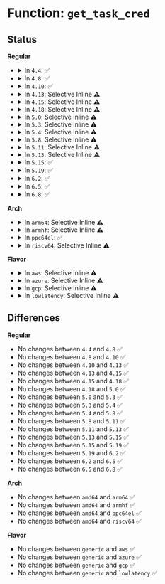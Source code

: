 # Function: <code>get_task_cred</code>

## Status
<b>Regular</b>
<ul>
<li>
<details>
<summary>In <code>4.4</code>: ✅</summary>

```c
const struct cred *get_task_cred(struct task_struct *task);
```

**Collision:** Unique Global

**Inline:** No

**Transformation:** False

**Instances:**

```
In kernel/cred.c (ffffffff810a2560)
Location: kernel/cred.c:187
Inline: False
Direct callers:
  - kernel/cred.c:prepare_kernel_cred
  - kernel/cgroup.c:__cgroup_procs_write
  - fs/proc/array.c:proc_pid_status
  - security/apparmor/lsm.c:apparmor_getprocattr
```
**Symbols:**

```
ffffffff810a2560-ffffffff810a25a9: get_task_cred (STB_GLOBAL)
```
</details>
</li>
<li>
<details>
<summary>In <code>4.8</code>: ✅</summary>

```c
const struct cred *get_task_cred(struct task_struct *task);
```

**Collision:** Unique Global

**Inline:** No

**Transformation:** False

**Instances:**

```
In kernel/cred.c (ffffffff810a5ca0)
Location: kernel/cred.c:187
Inline: False
Direct callers:
  - kernel/cred.c:prepare_kernel_cred
  - fs/proc/array.c:proc_pid_status
  - security/apparmor/lsm.c:apparmor_getprocattr
```
**Symbols:**

```
ffffffff810a5ca0-ffffffff810a5ce9: get_task_cred (STB_GLOBAL)
```
</details>
</li>
<li>
<details>
<summary>In <code>4.10</code>: ✅</summary>

```c
const struct cred *get_task_cred(struct task_struct *task);
```

**Collision:** Unique Global

**Inline:** No

**Transformation:** False

**Instances:**

```
In kernel/cred.c (ffffffff810ab900)
Location: kernel/cred.c:187
Inline: False
Direct callers:
  - arch/x86/kernel/cpu/intel_rdt_rdtgroup.c:rdtgroup_tasks_write
  - kernel/cred.c:prepare_kernel_cred
  - fs/proc/array.c:proc_pid_status
  - security/apparmor/lsm.c:apparmor_getprocattr
```
**Symbols:**

```
ffffffff810ab900-ffffffff810ab949: get_task_cred (STB_GLOBAL)
```
</details>
</li>
<li>
<details>
<summary>In <code>4.13</code>: Selective Inline ⚠️</summary>

```c
const struct cred *get_task_cred(struct task_struct *task);
```

**Collision:** Unique Global

**Inline:** Selective

**Transformation:** False

**Instances:**

```
In kernel/cred.c (ffffffff810a8500)
Location: kernel/cred.c:188
Inline: True
Direct callers:
  - arch/x86/kernel/cpu/intel_rdt_rdtgroup.c:rdtgroup_tasks_write
  - kernel/cred.c:prepare_kernel_cred
  - kernel/cgroup/cgroup.c:__cgroup_procs_write
  - fs/proc/array.c:proc_pid_status
  - security/tomoyo/common.c:tomoyo_write_control
  - security/tomoyo/common.c:tomoyo_read_pid
  - security/apparmor/lsm.c:apparmor_getprocattr
```
**Symbols:**

```
ffffffff810a8500-ffffffff810a852b: get_task_cred (STB_GLOBAL)
```
</details>
</li>
<li>
<details>
<summary>In <code>4.15</code>: Selective Inline ⚠️</summary>

```c
const struct cred *get_task_cred(struct task_struct *task);
```

**Collision:** Unique Global

**Inline:** Selective

**Transformation:** False

**Instances:**

```
In kernel/cred.c (ffffffff810aeca0)
Location: kernel/cred.c:188
Inline: True
Direct callers:
  - arch/x86/kernel/cpu/intel_rdt_rdtgroup.c:rdtgroup_tasks_write
  - kernel/cred.c:prepare_kernel_cred
  - fs/proc/array.c:proc_pid_status
  - security/tomoyo/common.c:tomoyo_write_control
  - security/tomoyo/common.c:tomoyo_read_pid
  - security/apparmor/lsm.c:apparmor_getprocattr
```
**Symbols:**

```
ffffffff810aeca0-ffffffff810aeccb: get_task_cred (STB_GLOBAL)
```
</details>
</li>
<li>
<details>
<summary>In <code>4.18</code>: Selective Inline ⚠️</summary>

```c
const struct cred *get_task_cred(struct task_struct *task);
```

**Collision:** Unique Global

**Inline:** Selective

**Transformation:** False

**Instances:**

```
In kernel/cred.c (ffffffff810b5a10)
Location: kernel/cred.c:188
Inline: True
Direct callers:
  - arch/x86/kernel/cpu/intel_rdt_rdtgroup.c:rdtgroup_tasks_write
  - kernel/cred.c:prepare_kernel_cred
  - fs/proc/array.c:proc_pid_status
  - security/apparmor/lsm.c:apparmor_getprocattr
```
**Symbols:**

```
ffffffff810b5a10-ffffffff810b5a3b: get_task_cred (STB_GLOBAL)
```
</details>
</li>
<li>
<details>
<summary>In <code>5.0</code>: Selective Inline ⚠️</summary>

```c
const struct cred *get_task_cred(struct task_struct *task);
```

**Collision:** Unique Global

**Inline:** Selective

**Transformation:** False

**Instances:**

```
In kernel/cred.c (ffffffff810be850)
Location: kernel/cred.c:189
Inline: True
Direct callers:
  - arch/x86/kernel/cpu/resctrl/rdtgroup.c:rdtgroup_tasks_write
  - kernel/cred.c:prepare_kernel_cred
  - fs/proc/array.c:proc_pid_status
  - security/tomoyo/common.c:tomoyo_write_control
  - security/tomoyo/common.c:tomoyo_read_pid
  - security/apparmor/lsm.c:apparmor_getprocattr
```
**Symbols:**

```
ffffffff810be850-ffffffff810be87b: get_task_cred (STB_GLOBAL)
```
</details>
</li>
<li>
<details>
<summary>In <code>5.3</code>: Selective Inline ⚠️</summary>

```c
const struct cred *get_task_cred(struct task_struct *task);
```

**Collision:** Unique Global

**Inline:** Selective

**Transformation:** False

**Instances:**

```
In kernel/cred.c (ffffffff810c4850)
Location: kernel/cred.c:193
Inline: True
Direct callers:
  - arch/x86/kernel/cpu/resctrl/rdtgroup.c:rdtgroup_tasks_write
  - kernel/cred.c:prepare_kernel_cred
  - fs/proc/array.c:task_state
  - security/apparmor/lsm.c:apparmor_getprocattr
```
**Symbols:**

```
ffffffff810c4850-ffffffff810c4894: get_task_cred (STB_GLOBAL)
```
</details>
</li>
<li>
<details>
<summary>In <code>5.4</code>: Selective Inline ⚠️</summary>

```c
const struct cred *get_task_cred(struct task_struct *task);
```

**Collision:** Unique Global

**Inline:** Selective

**Transformation:** False

**Instances:**

```
In kernel/cred.c (ffffffff810cd900)
Location: kernel/cred.c:193
Inline: True
Direct callers:
  - arch/x86/kernel/cpu/resctrl/rdtgroup.c:rdtgroup_tasks_write
  - kernel/cred.c:prepare_kernel_cred
  - fs/proc/array.c:task_state
  - security/apparmor/lsm.c:apparmor_getprocattr
```
**Symbols:**

```
ffffffff810cd900-ffffffff810cd944: get_task_cred (STB_GLOBAL)
```
</details>
</li>
<li>
<details>
<summary>In <code>5.8</code>: Selective Inline ⚠️</summary>

```c
const struct cred *get_task_cred(struct task_struct *task);
```

**Collision:** Unique Global

**Inline:** Selective

**Transformation:** False

**Instances:**

```
In kernel/cred.c (ffffffff810d7560)
Location: kernel/cred.c:193
Inline: True
Direct callers:
  - kernel/cred.c:prepare_kernel_cred
  - fs/proc/array.c:task_state
  - security/apparmor/lsm.c:apparmor_getprocattr
```
**Symbols:**

```
ffffffff810d7560-ffffffff810d75a4: get_task_cred (STB_GLOBAL)
```
</details>
</li>
<li>
<details>
<summary>In <code>5.11</code>: Selective Inline ⚠️</summary>

```c
const struct cred *get_task_cred(struct task_struct *task);
```

**Collision:** Unique Global

**Inline:** Selective

**Transformation:** False

**Instances:**

```
In kernel/cred.c (ffffffff810d2220)
Location: kernel/cred.c:193
Inline: True
Direct callers:
  - kernel/cred.c:prepare_kernel_cred
  - fs/proc/array.c:task_state
  - security/apparmor/lsm.c:apparmor_getprocattr
```
**Symbols:**

```
ffffffff810d2220-ffffffff810d2272: get_task_cred (STB_GLOBAL)
```
</details>
</li>
<li>
<details>
<summary>In <code>5.13</code>: Selective Inline ⚠️</summary>

```c
const struct cred *get_task_cred(struct task_struct *task);
```

**Collision:** Unique Global

**Inline:** Selective

**Transformation:** False

**Instances:**

```
In kernel/cred.c (ffffffff810d3e00)
Location: kernel/cred.c:196
Inline: True
Direct callers:
  - arch/x86/kernel/cpu/resctrl/rdtgroup.c:rdtgroup_tasks_write
  - kernel/cred.c:prepare_kernel_cred
  - fs/proc/array.c:task_state
  - security/apparmor/lsm.c:apparmor_getprocattr
```
**Symbols:**

```
ffffffff810d3e00-ffffffff810d3e52: get_task_cred (STB_GLOBAL)
```
</details>
</li>
<li>
<details>
<summary>In <code>5.15</code>: ✅</summary>

```c
const struct cred *get_task_cred(struct task_struct *task);
```

**Collision:** Unique Global

**Inline:** No

**Transformation:** False

**Instances:**

```
In kernel/cred.c (ffffffff810e6ed0)
Location: kernel/cred.c:196
Inline: False
Direct callers:
  - arch/x86/kernel/cpu/resctrl/rdtgroup.c:rdtgroup_tasks_write
  - kernel/cred.c:prepare_kernel_cred
  - fs/proc/array.c:task_state
  - security/apparmor/lsm.c:apparmor_getprocattr
```
**Symbols:**

```
ffffffff810e6ed0-ffffffff810e6f22: get_task_cred (STB_GLOBAL)
```
</details>
</li>
<li>
<details>
<summary>In <code>5.19</code>: ✅</summary>

```c
const struct cred *get_task_cred(struct task_struct *task);
```

**Collision:** Unique Global

**Inline:** No

**Transformation:** False

**Instances:**

```
In kernel/cred.c (ffffffff81101170)
Location: kernel/cred.c:196
Inline: False
Direct callers:
  - arch/x86/kernel/cpu/resctrl/rdtgroup.c:rdtgroup_tasks_write
  - kernel/cred.c:prepare_kernel_cred
  - fs/proc/array.c:task_state
  - security/apparmor/lsm.c:apparmor_getprocattr
```
**Symbols:**

```
ffffffff81101170-ffffffff811011c1: get_task_cred (STB_GLOBAL)
```
</details>
</li>
<li>
<details>
<summary>In <code>6.2</code>: ✅</summary>

```c
const struct cred *get_task_cred(struct task_struct *task);
```

**Collision:** Unique Global

**Inline:** No

**Transformation:** False

**Instances:**

```
In kernel/cred.c (ffffffff81126280)
Location: kernel/cred.c:196
Inline: False
Direct callers:
  - arch/x86/kernel/cpu/resctrl/rdtgroup.c:rdtgroup_tasks_write
  - kernel/cred.c:prepare_kernel_cred
  - fs/proc/array.c:task_state
  - security/apparmor/domain.c:may_change_ptraced_domain
  - security/apparmor/lsm.c:apparmor_task_kill
  - security/apparmor/lsm.c:apparmor_getprocattr
  - security/apparmor/lsm.c:apparmor_ptrace_traceme
  - security/apparmor/lsm.c:apparmor_ptrace_traceme
  - security/apparmor/lsm.c:apparmor_ptrace_access_check
```
**Symbols:**

```
ffffffff81126280-ffffffff811262d1: get_task_cred (STB_GLOBAL)
```
</details>
</li>
<li>
<details>
<summary>In <code>6.5</code>: ✅</summary>

```c
const struct cred *get_task_cred(struct task_struct *task);
```

**Collision:** Unique Global

**Inline:** No

**Transformation:** False

**Instances:**

```
In kernel/cred.c (ffffffff81133730)
Location: kernel/cred.c:196
Inline: False
Direct callers:
  - arch/x86/kernel/cpu/resctrl/rdtgroup.c:rdtgroup_tasks_write
  - kernel/cred.c:prepare_kernel_cred
  - fs/proc/array.c:task_state
  - security/apparmor/domain.c:may_change_ptraced_domain
  - security/apparmor/lsm.c:apparmor_task_kill
  - security/apparmor/lsm.c:apparmor_getprocattr
  - security/apparmor/lsm.c:apparmor_ptrace_traceme
  - security/apparmor/lsm.c:apparmor_ptrace_traceme
  - security/apparmor/lsm.c:apparmor_ptrace_access_check
```
**Symbols:**

```
ffffffff81133730-ffffffff81133781: get_task_cred (STB_GLOBAL)
```
</details>
</li>
<li>
<details>
<summary>In <code>6.8</code>: ✅</summary>

```c
const struct cred *get_task_cred(struct task_struct *task);
```

**Collision:** Unique Global

**Inline:** No

**Transformation:** False

**Instances:**

```
In kernel/cred.c (ffffffff8113e6a0)
Location: kernel/cred.c:153
Inline: False
Direct callers:
  - arch/x86/kernel/cpu/resctrl/rdtgroup.c:rdtgroup_tasks_write
  - kernel/cred.c:prepare_kernel_cred
  - fs/proc/array.c:task_state
  - security/apparmor/domain.c:may_change_ptraced_domain
  - security/apparmor/lsm.c:apparmor_task_kill
  - security/apparmor/lsm.c:apparmor_getprocattr
  - security/apparmor/lsm.c:apparmor_ptrace_traceme
  - security/apparmor/lsm.c:apparmor_ptrace_traceme
  - security/apparmor/lsm.c:apparmor_ptrace_access_check
```
**Symbols:**

```
ffffffff8113e6a0-ffffffff8113e6f5: get_task_cred (STB_GLOBAL)
```
</details>
</li>
</ul>
<b>Arch</b>
<ul>
<li>
<details>
<summary>In <code>arm64</code>: Selective Inline ⚠️</summary>

```c
const struct cred *get_task_cred(struct task_struct *task);
```

**Collision:** Unique Global

**Inline:** Selective

**Transformation:** False

**Instances:**

```
In kernel/cred.c (ffff80001012cb90)
Location: kernel/cred.c:193
Inline: True
Direct callers:
  - kernel/cred.c:prepare_kernel_cred
  - fs/proc/array.c:task_state
  - security/apparmor/lsm.c:apparmor_getprocattr
```
**Symbols:**

```
ffff80001012cb90-ffff80001012cc1c: get_task_cred (STB_GLOBAL)
```
</details>
</li>
<li>
<details>
<summary>In <code>armhf</code>: Selective Inline ⚠️</summary>

```c
const struct cred *get_task_cred(struct task_struct *task);
```

**Collision:** Unique Global

**Inline:** Selective

**Transformation:** False

**Instances:**

```
In kernel/cred.c (c037cf14)
Location: kernel/cred.c:193
Inline: True
Direct callers:
  - kernel/cred.c:prepare_kernel_cred
  - fs/proc/array.c:task_state
  - security/apparmor/lsm.c:apparmor_getprocattr
```
**Symbols:**

```
c037cf14-c037cf7c: get_task_cred (STB_GLOBAL)
```
</details>
</li>
<li>
<details>
<summary>In <code>ppc64el</code>: ✅</summary>

```c
const struct cred *get_task_cred(struct task_struct *task);
```

**Collision:** Unique Global

**Inline:** No

**Transformation:** False

**Instances:**

```
In kernel/cred.c (c000000000175a50)
Location: kernel/cred.c:193
Inline: False
Direct callers:
  - kernel/cred.c:prepare_kernel_cred
  - fs/proc/array.c:task_state
  - security/apparmor/lsm.c:apparmor_getprocattr
```
**Symbols:**

```
c000000000175a50-c000000000175aa8: get_task_cred (STB_GLOBAL)
```
</details>
</li>
<li>
<details>
<summary>In <code>riscv64</code>: Selective Inline ⚠️</summary>

```c
const struct cred *get_task_cred(struct task_struct *task);
```

**Collision:** Unique Global

**Inline:** Selective

**Transformation:** False

**Instances:**

```
In kernel/cred.c (ffffffe0000e173a)
Location: kernel/cred.c:193
Inline: True
Direct callers:
  - kernel/cred.c:prepare_kernel_cred
  - fs/proc/array.c:task_state
  - security/apparmor/lsm.c:apparmor_getprocattr
```
**Symbols:**

```
ffffffe0000e173a-ffffffe0000e1784: get_task_cred (STB_GLOBAL)
```
</details>
</li>
</ul>
<b>Flavor</b>
<ul>
<li>
<details>
<summary>In <code>aws</code>: Selective Inline ⚠️</summary>

```c
const struct cred *get_task_cred(struct task_struct *task);
```

**Collision:** Unique Global

**Inline:** Selective

**Transformation:** False

**Instances:**

```
In kernel/cred.c (ffffffff810c7c80)
Location: kernel/cred.c:193
Inline: True
Direct callers:
  - arch/x86/kernel/cpu/resctrl/rdtgroup.c:rdtgroup_tasks_write
  - kernel/cred.c:prepare_kernel_cred
  - fs/proc/array.c:task_state
  - security/apparmor/lsm.c:apparmor_getprocattr
```
**Symbols:**

```
ffffffff810c7c80-ffffffff810c7cc4: get_task_cred (STB_GLOBAL)
```
</details>
</li>
<li>
<details>
<summary>In <code>azure</code>: Selective Inline ⚠️</summary>

```c
const struct cred *get_task_cred(struct task_struct *task);
```

**Collision:** Unique Global

**Inline:** Selective

**Transformation:** False

**Instances:**

```
In kernel/cred.c (ffffffff810b64a0)
Location: kernel/cred.c:193
Inline: True
Direct callers:
  - arch/x86/kernel/cpu/resctrl/rdtgroup.c:rdtgroup_tasks_write
  - kernel/cred.c:prepare_kernel_cred
  - fs/proc/array.c:task_state
  - security/apparmor/lsm.c:apparmor_getprocattr
```
**Symbols:**

```
ffffffff810b64a0-ffffffff810b64e4: get_task_cred (STB_GLOBAL)
```
</details>
</li>
<li>
<details>
<summary>In <code>gcp</code>: Selective Inline ⚠️</summary>

```c
const struct cred *get_task_cred(struct task_struct *task);
```

**Collision:** Unique Global

**Inline:** Selective

**Transformation:** False

**Instances:**

```
In kernel/cred.c (ffffffff810c71d0)
Location: kernel/cred.c:193
Inline: True
Direct callers:
  - arch/x86/kernel/cpu/resctrl/rdtgroup.c:rdtgroup_tasks_write
  - kernel/cred.c:prepare_kernel_cred
  - fs/proc/array.c:task_state
  - security/apparmor/lsm.c:apparmor_getprocattr
```
**Symbols:**

```
ffffffff810c71d0-ffffffff810c7214: get_task_cred (STB_GLOBAL)
```
</details>
</li>
<li>
<details>
<summary>In <code>lowlatency</code>: Selective Inline ⚠️</summary>

```c
const struct cred *get_task_cred(struct task_struct *task);
```

**Collision:** Unique Global

**Inline:** Selective

**Transformation:** False

**Instances:**

```
In kernel/cred.c (ffffffff810cf700)
Location: kernel/cred.c:193
Inline: True
Direct callers:
  - arch/x86/kernel/cpu/resctrl/rdtgroup.c:rdtgroup_tasks_write
  - kernel/cred.c:prepare_kernel_cred
  - fs/proc/array.c:task_state
  - security/apparmor/lsm.c:apparmor_getprocattr
```
**Symbols:**

```
ffffffff810cf700-ffffffff810cf75a: get_task_cred (STB_GLOBAL)
```
</details>
</li>
</ul>

## Differences
<b>Regular</b>
<ul>
<li>
No changes between <code>4.4</code> and <code>4.8</code> ✅
</li>
<li>
No changes between <code>4.8</code> and <code>4.10</code> ✅
</li>
<li>
No changes between <code>4.10</code> and <code>4.13</code> ✅
</li>
<li>
No changes between <code>4.13</code> and <code>4.15</code> ✅
</li>
<li>
No changes between <code>4.15</code> and <code>4.18</code> ✅
</li>
<li>
No changes between <code>4.18</code> and <code>5.0</code> ✅
</li>
<li>
No changes between <code>5.0</code> and <code>5.3</code> ✅
</li>
<li>
No changes between <code>5.3</code> and <code>5.4</code> ✅
</li>
<li>
No changes between <code>5.4</code> and <code>5.8</code> ✅
</li>
<li>
No changes between <code>5.8</code> and <code>5.11</code> ✅
</li>
<li>
No changes between <code>5.11</code> and <code>5.13</code> ✅
</li>
<li>
No changes between <code>5.13</code> and <code>5.15</code> ✅
</li>
<li>
No changes between <code>5.15</code> and <code>5.19</code> ✅
</li>
<li>
No changes between <code>5.19</code> and <code>6.2</code> ✅
</li>
<li>
No changes between <code>6.2</code> and <code>6.5</code> ✅
</li>
<li>
No changes between <code>6.5</code> and <code>6.8</code> ✅
</li>
</ul>
<b>Arch</b>
<ul>
<li>
No changes between <code>amd64</code> and <code>arm64</code> ✅
</li>
<li>
No changes between <code>amd64</code> and <code>armhf</code> ✅
</li>
<li>
No changes between <code>amd64</code> and <code>ppc64el</code> ✅
</li>
<li>
No changes between <code>amd64</code> and <code>riscv64</code> ✅
</li>
</ul>
<b>Flavor</b>
<ul>
<li>
No changes between <code>generic</code> and <code>aws</code> ✅
</li>
<li>
No changes between <code>generic</code> and <code>azure</code> ✅
</li>
<li>
No changes between <code>generic</code> and <code>gcp</code> ✅
</li>
<li>
No changes between <code>generic</code> and <code>lowlatency</code> ✅
</li>
</ul>

